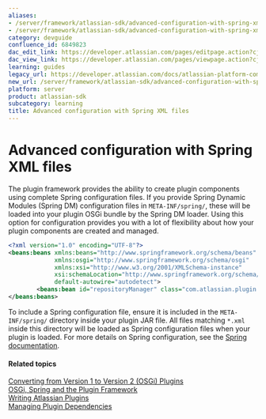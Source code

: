 ```yaml
---
aliases:
- /server/framework/atlassian-sdk/advanced-configuration-with-spring-xml-files-6849823.html
- /server/framework/atlassian-sdk/advanced-configuration-with-spring-xml-files-6849823.md
category: devguide
confluence_id: 6849823
dac_edit_link: https://developer.atlassian.com/pages/editpage.action?cjm=wozere&pageId=6849823
dac_view_link: https://developer.atlassian.com/pages/viewpage.action?cjm=wozere&pageId=6849823
learning: guides
legacy_url: https://developer.atlassian.com/docs/atlassian-platform-common-components/plugin-framework/advanced-configuration-with-spring-xml-files
new_url: /server/framework/atlassian-sdk/advanced-configuration-with-spring-xml-files
platform: server
product: atlassian-sdk
subcategory: learning
title: Advanced configuration with Spring XML files
---
```

# Advanced configuration with Spring XML files

The plugin framework provides the ability to create plugin components using complete Spring configuration files. If you provide Spring Dynamic Modules (Spring DM) configuration files in `META-INF/spring/`, these will be loaded into your plugin OSGi bundle by the Spring DM loader. Using this option for configuration provides you with a lot of flexibility about how your plugin components are created and managed.

``` xml
<?xml version="1.0" encoding="UTF-8"?>
<beans:beans xmlns:beans="http://www.springframework.org/schema/beans" 
             xmlns:osgi="http://www.springframework.org/schema/osgi" 
             xmlns:xsi="http://www.w3.org/2001/XMLSchema-instance" 
             xsi:schemaLocation="http://www.springframework.org/schema/beans http://www.springframework.org/schema/beans/spring-beans-2.5.xsd http://www.springframework.org/schema/osgi http://www.springframework.org/schema/osgi/spring-osgi.xsd" 
             default-autowire="autodetect">
        <beans:bean id="repositoryManager" class="com.atlassian.plugin.repository.logic.ConfluenceRepositoryManager"/>
</beans:beans>
```

To include a Spring configuration file, ensure it is included in the `META-INF/spring/` directory inside your plugin JAR file. All files matching `*.xml` inside this directory will be loaded as Spring configuration files when your plugin is loaded. For more details on Spring configuration, see the <a href="http://www.springframework.org/" class="external-link">Spring documentation</a>.

#### Related topics

<a href="/pages/createpage.action?spaceKey=PLUGINFRAMEWORK&amp;title=Converting+from+Version+1+to+Version+2+%28OSGi%29+Plugins" class="createlink">Converting from Version 1 to Version 2 (OSGi) Plugins</a>  
<a href="/pages/createpage.action?spaceKey=PLUGINFRAMEWORK&amp;title=OSGi%2C+Spring+and+the+Plugin+Framework" class="createlink">OSGi, Spring and the Plugin Framework</a>  
[Writing Atlassian Plugins](https://developer.atlassian.com/display/PLUGINFRAMEWORK/Writing+Atlassian+Plugins)  
[Managing Plugin Dependencies](https://developer.atlassian.com/display/PLUGINFRAMEWORK/Managing+Plugin+Dependencies)























































































































































































































































































